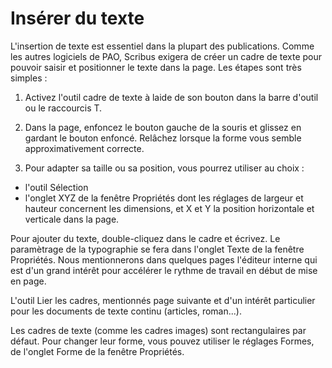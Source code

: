 # Insérer du texte

L'insertion de texte est essentiel dans la plupart des publications.  Comme les autres logiciels de PAO, Scribus exigera de créer un cadre de texte pour pouvoir saisir et positionner le texte dans la page. Les étapes sont très simples :

1. Activez l'outil cadre de texte à laide de son bouton dans la barre d'outil ou le raccourcis T.

2. Dans la page, enfoncez le bouton gauche de la souris et glissez en gardant le bouton enfoncé. Relâchez lorsque la forme vous semble approximativement correcte.

3. Pour adapter sa taille ou sa position, vous pourrez utiliser au choix :
  - l'outil Sélection
  - l'onglet XYZ de la fenêtre Propriétés dont les réglages de largeur et hauteur concernent les dimensions, et X et Y la position horizontale et verticale dans la page.

Pour ajouter du texte, double-cliquez dans le cadre et écrivez. Le paramètrage de la typographie se fera dans l'onglet Texte de la fenêtre Propriétés. Nous mentionnerons dans quelques pages l'éditeur interne qui est d'un grand intérêt pour accélérer le rythme de travail en début de mise en page.

L'outil Lier les cadres, mentionnés page suivante et d'un intérêt particulier pour les documents de texte continu (articles, roman...).

Les cadres de texte (comme les cadres images) sont rectangulaires par défaut. Pour changer leur forme, vous pouvez utiliser le réglages Formes, de l'onglet Forme de la fenêtre Propriétés.
